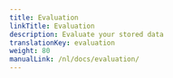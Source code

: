 ```yaml
---
title: Evaluation
linkTitle: Evaluation
description: Evaluate your stored data
translationKey: evaluation
weight: 80
manualLink: /nl/docs/evaluation/
---
```

<script>
  window.location.href = "/nl/docs/evaluation/";
</script>
